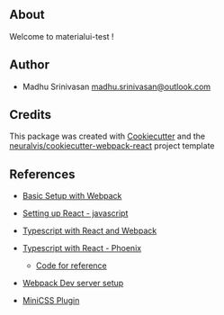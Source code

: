 ## About

Welcome to materialui-test !

## Author

- Madhu Srinivasan <madhu.srinivasan@outlook.com>

## Credits

This package was created with [Cookiecutter](https://github.com/cookiecutter/cookiecutter) and the [neuralvis/cookiecutter-webpack-react](https://github.com/neuralvis/cookiecutter-webpack-react) project template

## References
 
- [Basic Setup with Webpack](https://webpack.js.org/guides/getting-started/#basic-setup)
- [Setting up React - javascript](https://www.valentinog.com/blog/babel/)
- [Typescript with React and Webpack](https://www.typescriptlang.org/docs/handbook/react-&-webpack.html)
- [Typescript with React - Phoenix](https://dev.to/aisrael/elixir-phoenix-with-typescript-and-react-december-2019-edition-39l4)
    - [Code for reference](https://github.com/aisrael/elixir-phoenix-typescript-react/tree/master/apps/hello_react_web/assets)
   
- [Webpack Dev server setup](https://medium.com/code-oil/burning-questions-with-answers-to-why-webpack-dev-server-live-reload-does-not-work-6d6390277920)
- [MiniCSS Plugin](https://webpack.js.org/plugins/mini-css-extract-plugin/)